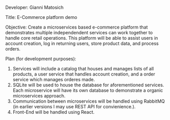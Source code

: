 Developer: Gianni Matosich

Title: E-Commerce platform demo

Objective: Create a microservices based e-commerce platform that demonstrates multiple independendent services can work together to handle core retail operations. This platform will be able to assist users in account creation, log in returning users, store product data, and process orders. 

Plan (for development purposes):
1. Services will include a catalog that houses and manages lists of all products, a user service that handles account creation, and a order service which manages orderes made.
2. SQLite will be used to house the database for aforementioned services. Each microservice will have its own database to demonstrate a organic microservices approach.
3. Communication between microservices will be handled using RabbitMQ (in earlier versions I may use REST API for convienience.).
4. Front-End will be handled using React.